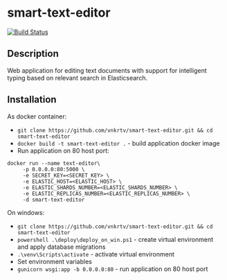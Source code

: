 # smart-text-editor

[![Build Status](https://travis-ci.com/vnkrtv/smart-text-editor.svg?branch=master)](https://travis-ci.com/vnkrtv/smart-text-editor)

## Description  

Web application for editing text documents with support for intelligent typing based on relevant search in Elasticsearch.

## Installation  

As docker container:
- ```git clone https://github.com/vnkrtv/smart-text-editor.git && cd smart-text-editor```
- ```docker build -t smart-text-editor .``` - build application docker image
- Run application on 80 host port:  
```
docker run --name text-editor\
     -p 0.0.0.0:80:5000 \
     -e SECRET_KEY=<SECRET_KEY> \
     -e ELASTIC_HOST=<ELASTIC_HOST> \
     -e ELASTIC_SHARDS_NUMBER=<ELASTIC_SHARDS_NUMBER> \
     -e ELASTIC_REPLICAS_NUMBER=<ELASTIC_REPLICAS_NUMBER> \
     -d smart-text-editor
```

On windows:
- ```git clone https://github.com/vnkrtv/smart-text-editor.git && cd smart-text-editor```
- ```powershell .\deploy\deploy_on_win.ps1``` - create virtual environment and apply database migrations
- ```.\venv\Scripts\activate``` - activate virtual environment
- Set environment variables   
- ```gunicorn wsgi:app -b 0.0.0.0:80``` - run application on 80 host port

